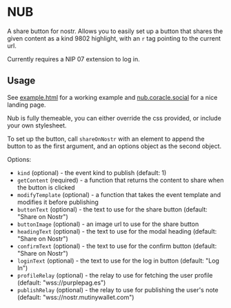 # NUB

A share button for nostr. Allows you to easily set up a button that shares the given content as a kind 9802 highlight, with an `r` tag pointing to the current url.

Currently requires a NIP 07 extension to log in.

## Usage

See [example.html](./example.html) for a working example and [nub.coracle.social](https://nub.coracle.social) for a nice landing page.

Nub is fully themeable, you can either override the css provided, or include your own stylesheet.

To set up the button, call `shareOnNostr` with an element to append the button to as the first argument, and an options object as the second object.

Options:

- `kind` (optional) - the event kind to publish (default: 1)
- `getContent` (required) - a function that returns the content to share when the button is clicked
- `modifyTemplate` (optional) - a function that takes the event template and modifies it before publishing
- `buttonText` (optional) - the text to use for the share button (default: "Share on Nostr")
- `buttonImage` (optional) - an image url to use for the share button
- `headingText` (optional) - the text to use for the modal heading (default: "Share on Nostr")
- `confirmText` (optional) - the text to use for the confirm button (default: "Share on Nostr")
- `loginText` (optional) - the text to use for the log in button (default: "Log In")
- `profileRelay` (optional) - the relay to use for fetching the user profile (default: "wss://purplepag.es")
- `publishRelay` (optional) - the relay to use for publishing the user's note (default: "wss://nostr.mutinywallet.com")
